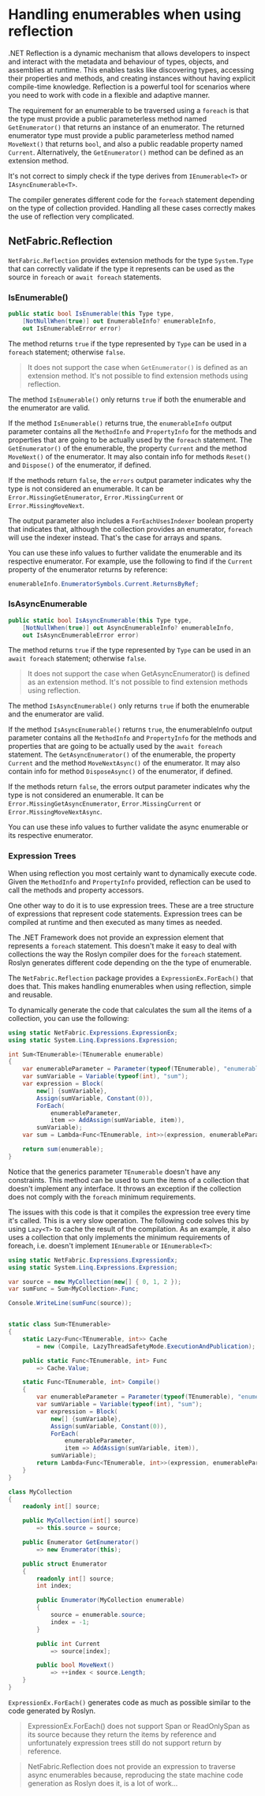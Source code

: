 # Handling enumerables when using reflection

.NET Reflection is a dynamic mechanism that allows developers to inspect and interact with the metadata and behaviour of types, objects, and assemblies at runtime. This enables tasks like discovering types, accessing their properties and methods, and creating instances without having explicit compile-time knowledge. Reflection is a powerful tool for scenarios where you need to work with code in a flexible and adaptive manner.

The requirement for an enumerable to be traversed using a `foreach` is that the type must provide a public parameterless method named `GetEnumerator()` that returns an instance of an enumerator. The returned enumerator type must provide a public parameterless method named `MoveNext()` that returns `bool`, and also a public readable property named `Current`. Alternatively, the `GetEnumerator()` method can be defined as an extension method.

It's not correct to simply check if the type derives from `IEnumerable<T>` or `IAsyncEnumerable<T>`.

The compiler generates different code for the `foreach` statement depending on the type of collection provided. Handling all these cases correctly makes the use of reflection very complicated.

## NetFabric.Reflection

`NetFabric.Reflection` provides extension methods for the type `System.Type` that can correctly validate if the type it represents can be used as the source in `foreach` or `await foreach` statements.

### IsEnumerable()

```csharp
public static bool IsEnumerable(this Type type,
    [NotNullWhen(true)] out EnumerableInfo? enumerableInfo,
    out IsEnumerableError error)
```

The method returns `true` if the type represented by `Type` can be used in a `foreach` statement; otherwise `false`.

> It does not support the case when `GetEnumerator()` is defined as an extension method. It's not possible to find extension methods using reflection.

The method `IsEnumerable()` only returns `true` if both the enumerable and the enumerator are valid.

If the method `IsEnumerable()` returns true, the `enumerableInfo` output parameter contains all the `MethodInfo` and `PropertyInfo` for the methods and properties that are going to be actually used by the `foreach` statement. The `GetEnumerator()` of the enumerable, the property `Current` and the method `MoveNext()` of the enumerator. It may also contain info for methods `Reset()` and `Dispose()` of the enumerator, if defined.

If the methods return `false`, the `errors` output parameter indicates why the type is not considered an enumerable. It can be `Error.MissingGetEnumerator`, `Error.MissingCurrent` or `Error.MissingMoveNext`.

The output parameter also includes a `ForEachUsesIndexer` boolean property that indicates that, although the collection provides an enumerator, `foreach` will use the indexer instead. That's the case for arrays and spans.

You can use these info values to further validate the enumerable and its respective enumerator. For example, use the following to find if the `Current` property of the enumerator returns by reference:

```csharp
enumerableInfo.EnumeratorSymbols.Current.ReturnsByRef;
```

### IsAsyncEnumerable

```csharp
public static bool IsAsyncEnumerable(this Type type,
    [NotNullWhen(true)] out AsyncEnumerableInfo? enumerableInfo,
    out IsAsyncEnumerableError error)
```

The method returns `true` if the type represented by `Type` can be used in an `await foreach` statement; otherwise `false`.

> It does not support the case when GetAsyncEnumerator() is defined as an extension method. It's not possible to find extension methods using reflection.

The method `IsAsyncEnumerable()` only returns `true` if both the enumerable and the enumerator are valid.

If the method `IsAsyncEnumerable()` returns `true`, the enumerableInfo output parameter contains all the `MethodInfo` and `PropertyInfo` for the methods and properties that are going to be actually used by the `await foreach` statement. The `GetAsyncEnumerator()` of the enumerable, the property `Current` and the method `MoveNextAsync()` of the enumerator. It may also contain info for method `DisposeAsync()` of the enumerator, if defined.

If the methods return `false`, the errors output parameter indicates why the type is not considered an enumerable. It can be `Error.MissingGetAsyncEnumerator`, `Error.MissingCurrent` or `Error.MissingMoveNextAsync`.

You can use these info values to further validate the async enumerable or its respective enumerator.

### Expression Trees

When using reflection you most certainly want to dynamically execute code. Given the `MethodInfo` and `PropertyInfo` provided, reflection can be used to call the methods and property accessors.

One other way to do it is to use expression trees. These are a tree structure of expressions that represent code statements. Expression trees can be compiled at runtime and then executed as many times as needed.

The .NET Framework does not provide an expression element that represents a `foreach` statement. This doesn't make it easy to deal with collections the way the Roslyn compiler does for the `foreach` statement. Roslyn generates different code depending on the the type of enumerable.

The `NetFabric.Reflection` package provides a `ExpressionEx.ForEach()` that does that. This makes handling enumerables when using reflection, simple and reusable.

To dynamically generate the code that calculates the sum all the items of a collection, you can use the following:

```csharp
using static NetFabric.Expressions.ExpressionEx;
using static System.Linq.Expressions.Expression;

int Sum<TEnumerable>(TEnumerable enumerable)
{
    var enumerableParameter = Parameter(typeof(TEnumerable), "enumerable");
    var sumVariable = Variable(typeof(int), "sum");
    var expression = Block(
        new[] {sumVariable},
        Assign(sumVariable, Constant(0)),
        ForEach(
            enumerableParameter,
            item => AddAssign(sumVariable, item)),
        sumVariable);
    var sum = Lambda<Func<TEnumerable, int>>(expression, enumerableParameter).Compile();

    return sum(enumerable);
}
```

Notice that the generics parameter `TEnumerable` doesn't have any constraints. This method can be used to sum the items of a collection that doesn't implement any interface. It throws an exception if the collection does not comply with the `foreach` minimum requirements.

The issues with this code is that it compiles the expression tree every time it's called. This is a very slow operation. The following code solves this by using `Lazy<T>` to cache the result of the compilation. As an example, it also uses a collection that only implements the minimum requirements of foreach, i.e. doesn't implement `IEnumerable` or `IEnumerable<T>`:

```csharp
using static NetFabric.Expressions.ExpressionEx;
using static System.Linq.Expressions.Expression;

var source = new MyCollection(new[] { 0, 1, 2 });
var sumFunc = Sum<MyCollection>.Func;

Console.WriteLine(sumFunc(source));


static class Sum<TEnumerable>
{
    static Lazy<Func<TEnumerable, int>> Cache
        = new (Compile, LazyThreadSafetyMode.ExecutionAndPublication);

    public static Func<TEnumerable, int> Func
        => Cache.Value;

    static Func<TEnumerable, int> Compile()
    {
        var enumerableParameter = Parameter(typeof(TEnumerable), "enumerable");
        var sumVariable = Variable(typeof(int), "sum");
        var expression = Block(
            new[] {sumVariable},
            Assign(sumVariable, Constant(0)),
            ForEach(
                enumerableParameter,
                item => AddAssign(sumVariable, item)),
            sumVariable);
        return Lambda<Func<TEnumerable, int>>(expression, enumerableParameter).Compile();
    }
}

class MyCollection
{
    readonly int[] source;

    public MyCollection(int[] source)
        => this.source = source;

    public Enumerator GetEnumerator()
        => new Enumerator(this);

    public struct Enumerator
    {
        readonly int[] source;
        int index;

        public Enumerator(MyCollection enumerable)
        {
            source = enumerable.source;
            index = -1;
        }

        public int Current
            => source[index];

        public bool MoveNext()
            => ++index < source.Length;
    }
}
```

`ExpressionEx.ForEach()` generates code as much as possible similar to the code generated by Roslyn.

> ExpressionEx.ForEach() does not support Span<T> or ReadOnlySpan<T> as its source because they return the items by reference and unfortunately expression trees still do not support return by reference.

> NetFabric.Reflection does not provide an expression to traverse async enumerables because, reproducing the state machine code generation as Roslyn does it, is a lot of work...
